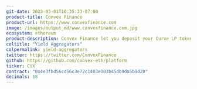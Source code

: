 ```yaml
---
git-date: 2023-03-01T10:35:33-07:00
product-title: Convex Finance
product-url: https://www.convexfinance.com
image: /images/output_md/www.convexfinance.com.jpg
ecosystem: ethereum
product-description: Convex Finance let you deposit your Curve LP tokens to earn Curve trading fees, boosted CRV and CVX tokens. Boost is pooled from CRV stakers so you do not need to worry about locking yourself.
coltitle: "Yield Aggregators"
colpermalink: yield-aggregators
twitter: https://twitter.com/ConvexFinance
github: https://github.com/convex-eth/platform
ticker: CVX
contract: "0x4e3fbd56cd56c3e72c1403e103b45db9da5b9d2b"
decimals: 18
---
```

